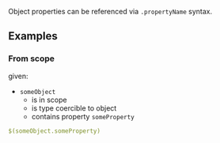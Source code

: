 Object properties can be referenced via `.propertyName` syntax.

## Examples

### From scope
given:
- `someObject`
  - is in scope
  - is type coercible to object
  - contains property `someProperty`

```yaml
$(someObject.someProperty)
```